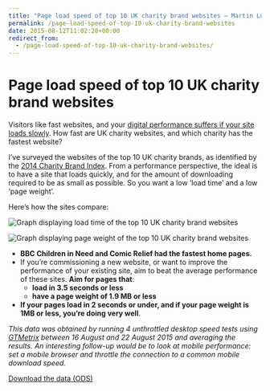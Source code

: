 ```yaml
---
title: "Page load speed of top 10 UK charity brand websites – Martin Lugton"
permalink: /page-load-speed-of-top-10-uk-charity-brand-websites
date: 2015-08-12T11:02:28+00:00
redirect_from:
  - /page-load-speed-of-top-10-uk-charity-brand-websites/
---
```


# Page load speed of top 10 UK charity brand websites

Visitors like fast websites, and your [digital performance suffers if your site loads slowly](http://www.martinlugton.com/page-load-speed-important-impact-site-speed-conversions-revenue/). How fast are UK charity websites, and which charity has the fastest website?

I’ve surveyed the websites of the top 10 UK charity brands, as identified by the [2014 Charity Brand Index](http://www.thirdsector.co.uk/cancer-research-uk-named-best-charity-brand-2014/communications/article/1309460). From a performance perspective, the ideal is to have a site that loads quickly, and for the amount of downloading required to be as small as possible. So you want a low ‘load time’ and a low ‘page weight’.

Here’s how the sites compare:

![Graph displaying load time of the top 10 UK charity brand websites](Page%20load%20speed%20of%20top%2010%20UK%20charity%20brand%20websites%20%E2%80%93%20Martin%20Lugton_files/Load-time-of-the-top-10-UK-charity-websites.png)

![Graph displaying page weight of the top 10 UK charity brand websites](Page%20load%20speed%20of%20top%2010%20UK%20charity%20brand%20websites%20%E2%80%93%20Martin%20Lugton_files/Page-weight-of-the-top-10-UK-charity-websites.png)

- **BBC Children in Need and Comic Relief had the fastest home pages.**
- If you’re commissioning a new website, or want to improve the performance of your existing site, aim to beat the average performance of these sites. **Aim for pages that**:
  - **load in 3.5 seconds or less**
  - **have a page weight of 1.9 MB or less**
- **If your pages load in 2 seconds or under, and if your page weight is 1MB or less, you’re doing very well**.

*This data was obtained by running 4 unthrottled desktop speed tests using [GTMetrix](http://www.gtmetrix.com/) between 16 August and 22 August 2015 and averaging the results. An interesting follow-up would be to look at mobile performance: set a mobile browser and throttle the connection to a common mobile download speed.*

[Download the data (ODS)](http://www.martinlugton.com/wp-content/uploads/2015/08/Page-load-speed-of-top-10-UK-charity-websites.ods)